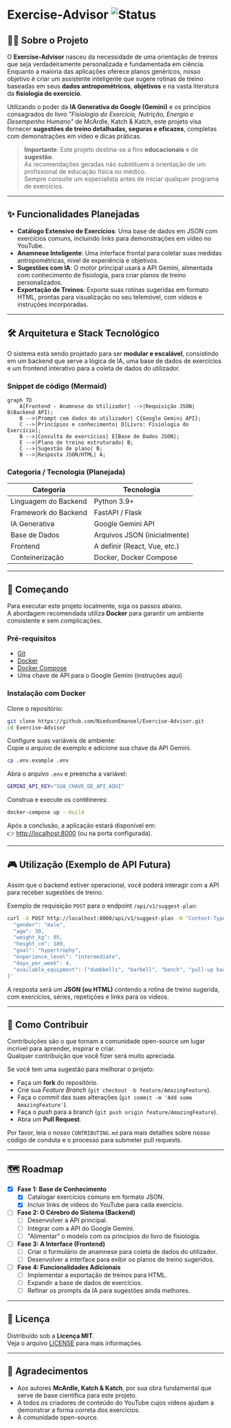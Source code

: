 # Exercise-Advisor ![Status](https://img.shields.io/badge/status-em%20desenvolvimento-yellow)

## 🏋️‍♂️ Sobre o Projeto
O **Exercise-Advisor** nasceu da necessidade de uma orientação de treinos que seja verdadeiramente personalizada e fundamentada em ciência.  
Enquanto a maioria das aplicações oferece planos genéricos, nosso objetivo é criar um assistente inteligente que sugere rotinas de treino baseadas em seus **dados antropométricos**, **objetivos** e na vasta literatura da **fisiologia do exercício**.

Utilizando o poder da **IA Generativa do Google (Gemini)** e os princípios consagrados do livro *"Fisiologia do Exercício, Nutrição, Energia e Desempenho Humano"* de McArdle, Katch & Katch, este projeto visa fornecer **sugestões de treino detalhadas, seguras e eficazes**, completas com demonstrações em vídeo e dicas práticas.

> **Importante**: Este projeto destina-se a fins **educacionais** e de **sugestão**.  
> As recomendações geradas não substituem a orientação de um profissional de educação física ou médico.  
> Sempre consulte um especialista antes de iniciar qualquer programa de exercícios.

---

## ✨ Funcionalidades Planejadas
- **Catálogo Extensivo de Exercícios**: Uma base de dados em JSON com exercícios comuns, incluindo links para demonstrações em vídeo no YouTube.  
- **Anamnese Inteligente**: Uma interface frontal para coletar suas medidas antropométricas, nível de experiência e objetivos.  
- **Sugestões com IA**: O motor principal usará a API Gemini, alimentada com conhecimento de fisiologia, para criar planos de treino personalizados.  
- **Exportação de Treinos**: Exporte suas rotinas sugeridas em formato HTML, prontas para visualização no seu telemóvel, com vídeos e instruções incorporadas.  

---

## 🛠 Arquitetura e Stack Tecnológico
O sistema está sendo projetado para ser **modular e escalável**, consistindo em um backend que serve a lógica de IA, uma base de dados de exercícios e um frontend interativo para a coleta de dados do utilizador.

### Snippet de código (Mermaid)
```mermaid
graph TD
    A[Frontend - Anamnese do Utilizador] -->|Requisição JSON| B(Backend API);
    B -->|Prompt com dados do utilizador| C{Google Gemini API};
    C -->|Princípios e conhecimento| D[Livro: Fisiologia do Exercício];
    B -->|Consulta de exercícios| E[Base de Dados JSON];
    E -->|Plano de treino estruturado| B;
    C -->|Sugestão de plano| B;
    B -->|Resposta JSON/HTML| A;
```

### Categoria / Tecnologia (Planejada)
| Categoria            | Tecnologia |
|----------------------|------------|
| Linguagem do Backend | Python 3.9+ |
| Framework do Backend | FastAPI / Flask |
| IA Generativa        | Google Gemini API |
| Base de Dados        | Arquivos JSON (inicialmente) |
| Frontend             | A definir (React, Vue, etc.) |
| Conteinerização      | Docker, Docker Compose |

---

## 🚀 Começando
Para executar este projeto localmente, siga os passos abaixo.  
A abordagem recomendada utiliza **Docker** para garantir um ambiente consistente e sem complicações.

### Pré-requisitos
- [Git](https://git-scm.com/)  
- [Docker](https://www.docker.com/)  
- [Docker Compose](https://docs.docker.com/compose/)  
- Uma chave de API para o Google Gemini (instruções aqui)

### Instalação com Docker
Clone o repositório:
```bash
git clone https://github.com/NiedsonEmanoel/Exercise-Advisor.git
cd Exercise-Advisor
```

Configure suas variáveis de ambiente:  
Copie o arquivo de exemplo e adicione sua chave da API Gemini.
```bash
cp .env.example .env
```

Abra o arquivo `.env` e preencha a variável:
```bash
GEMINI_API_KEY="SUA_CHAVE_DE_API_AQUI"
```

Construa e execute os contêineres:
```bash
docker-compose up --build
```

Após a conclusão, a aplicação estará disponível em:  
👉 [http://localhost:8000](http://localhost:8000) (ou na porta configurada).

---

## 🎮 Utilização (Exemplo de API Futura)
Assim que o backend estiver operacional, você poderá interagir com a API para receber sugestões de treino.  

Exemplo de requisição `POST` para o endpoint `/api/v1/suggest-plan`:

```bash
curl -X POST http://localhost:8000/api/v1/suggest-plan -H "Content-Type: application/json" -d '{
  "gender": "male",
  "age": 30,
  "weight_kg": 85,
  "height_cm": 180,
  "goal": "hypertrophy",
  "experience_level": "intermediate",
  "days_per_week": 4,
  "available_equipment": ["dumbbells", "barbell", "bench", "pull-up bar"]
}'
```

A resposta será um **JSON (ou HTML)** contendo a rotina de treino sugerida, com exercícios, séries, repetições e links para os vídeos.

---

## 🤝 Como Contribuir
Contribuições são o que tornam a comunidade open-source um lugar incrível para aprender, inspirar e criar.  
Qualquer contribuição que você fizer será muito apreciada.  

Se você tem uma sugestão para melhorar o projeto:  
- Faça um **fork** do repositório.  
- Crie sua *Feature Branch* (`git checkout -b feature/AmazingFeature`).  
- Faça o *commit* das suas alterações (`git commit -m 'Add some AmazingFeature'`).  
- Faça o *push* para a branch (`git push origin feature/AmazingFeature`).  
- Abra um **Pull Request**.  

Por favor, leia o nosso `CONTRIBUTING.md` para mais detalhes sobre nosso código de conduta e o processo para submeter pull requests.

---

## 🗺️ Roadmap
- [x] **Fase 1: Base de Conhecimento**  
  - [x] Catalogar exercícios comuns em formato JSON.  
  - [x] Incluir links de vídeos do YouTube para cada exercício.  
- [ ] **Fase 2: O Cérebro do Sistema (Backend)**  
  - [ ] Desenvolver a API principal.  
  - [ ] Integrar com a API do Google Gemini.  
  - [ ] "Alimentar" o modelo com os princípios do livro de fisiologia.  
- [ ] **Fase 3: A Interface (Frontend)**  
  - [ ] Criar o formulário de anamnese para coleta de dados do utilizador.  
  - [ ] Desenvolver a interface para exibir os planos de treino sugeridos.  
- [ ] **Fase 4: Funcionalidades Adicionais**  
  - [ ] Implementar a exportação de treinos para HTML.  
  - [ ] Expandir a base de dados de exercícios.  
  - [ ] Refinar os prompts da IA para sugestões ainda melhores.  

---

## 📜 Licença
Distribuído sob a **Licença MIT**.  
Veja o arquivo [LICENSE](LICENSE) para mais informações.

---

## 🙏 Agradecimentos
- Aos autores **McArdle, Katch & Katch**, por sua obra fundamental que serve de base científica para este projeto.  
- A todos os criadores de conteúdo do YouTube cujos vídeos ajudam a demonstrar a forma correta dos exercícios.  
- À comunidade open-source.  
